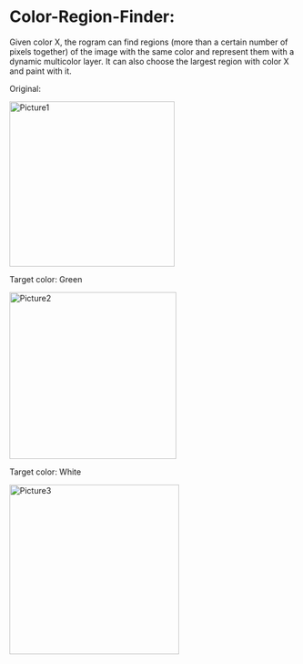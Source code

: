 # Color-Region-Finder: 

Given color X, the rogram can find regions (more than a certain number of pixels together) of the image with the same color and represent them with a dynamic multicolor layer. It can also choose the largest region with color X and paint with it.

Original:

<img width="290" alt="Picture1" src="https://github.com/AryanDawer7/Color-Region-Finder/assets/86630259/14debf22-a704-4e5d-9f20-d83a7d37c2f5">

Target color: Green

<img width="293" alt="Picture2" src="https://github.com/AryanDawer7/Color-Region-Finder/assets/86630259/acfc3370-ce46-49e7-b9c7-0f5120582996">

Target color: White

<img width="298" alt="Picture3" src="https://github.com/AryanDawer7/Color-Region-Finder/assets/86630259/f775b54a-7c1b-49b7-9e89-8cfb860c7c71">
